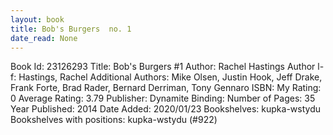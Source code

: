 ```yaml
---
layout: book
title: Bob's Burgers  no. 1
date_read: None
---
```


Book Id: 23126293
Title: Bob's Burgers #1
Author: Rachel Hastings
Author l-f: Hastings, Rachel
Additional Authors: Mike Olsen, Justin Hook, Jeff Drake, Frank Forte, Brad Rader, Bernard Derriman, Tony Gennaro
ISBN: 
My Rating: 0
Average Rating: 3.79
Publisher: Dynamite
Binding: 
Number of Pages: 35
Year Published: 2014
Date Added: 2020/01/23
Bookshelves: kupka-wstydu
Bookshelves with positions: kupka-wstydu (#922)

